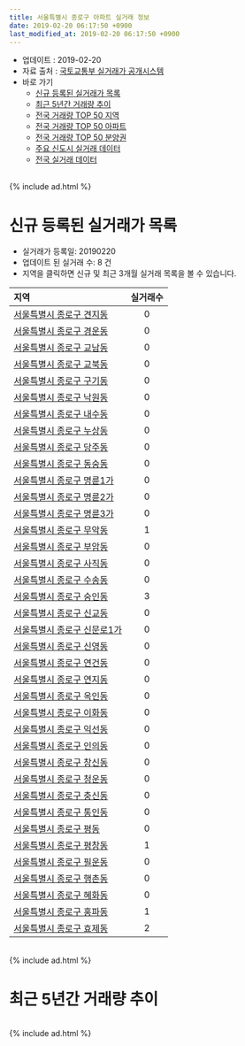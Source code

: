 ```yaml
---
title: 서울특별시 종로구 아파트 실거래 정보
date: 2019-02-20 06:17:50 +0900
last_modified_at: 2019-02-20 06:17:50 +0900
---
```


* 업데이트 : 2019-02-20
* 자료 출처 : [국토교통부 실거래가 공개시스템](http://rt.molit.go.kr)
* 바로 가기
    * [신규 등록된 실거래가 목록](#신규-등록된-실거래가-목록)
    * [최근 5년간 거래량 추이](#최근-5년간-거래량-추이)
    * [전국 거래량 TOP 50 지역](https://inasie.github.io/apt-trade-info/최근-3개월-전국에서-가장-거래가-많이-발생한-지역)
    * [전국 거래량 TOP 50 아파트](https://inasie.github.io/apt-trade-info/최근-3개월-전국에서-가장-거래가-많이-발생한-아파트)
    * [전국 거래량 TOP 50 분양권](https://inasie.github.io/apt-trade-info/최근-3개월-전국에서-가장-거래가-많이-발생한-분양권)
    * [주요 신도시 실거래 데이터](https://inasie.github.io/apt-trade-info/주요-신도시)
    * [전국 실거래 데이터](https://inasie.github.io/apt-trade-info/전국)

<br>
{% include ad.html %}
<br>

# 신규 등록된 실거래가 목록
* 실거래가 등록일: 20190220
* 업데이트 된 실거래 수: 8 건
* 지역을 클릭하면 신규 및 최근 3개월 실거래 목록을 볼 수 있습니다.


|지역|실거래수|
|:---|:---:|
|[서울특별시 종로구 견지동](https://inasie.github.io/apt-trade-info/서울특별시-종로구-견지동)|0|
|[서울특별시 종로구 경운동](https://inasie.github.io/apt-trade-info/서울특별시-종로구-경운동)|0|
|[서울특별시 종로구 교남동](https://inasie.github.io/apt-trade-info/서울특별시-종로구-교남동)|0|
|[서울특별시 종로구 교북동](https://inasie.github.io/apt-trade-info/서울특별시-종로구-교북동)|0|
|[서울특별시 종로구 구기동](https://inasie.github.io/apt-trade-info/서울특별시-종로구-구기동)|0|
|[서울특별시 종로구 낙원동](https://inasie.github.io/apt-trade-info/서울특별시-종로구-낙원동)|0|
|[서울특별시 종로구 내수동](https://inasie.github.io/apt-trade-info/서울특별시-종로구-내수동)|0|
|[서울특별시 종로구 누상동](https://inasie.github.io/apt-trade-info/서울특별시-종로구-누상동)|0|
|[서울특별시 종로구 당주동](https://inasie.github.io/apt-trade-info/서울특별시-종로구-당주동)|0|
|[서울특별시 종로구 동숭동](https://inasie.github.io/apt-trade-info/서울특별시-종로구-동숭동)|0|
|[서울특별시 종로구 명륜1가](https://inasie.github.io/apt-trade-info/서울특별시-종로구-명륜1가)|0|
|[서울특별시 종로구 명륜2가](https://inasie.github.io/apt-trade-info/서울특별시-종로구-명륜2가)|0|
|[서울특별시 종로구 명륜3가](https://inasie.github.io/apt-trade-info/서울특별시-종로구-명륜3가)|0|
|[서울특별시 종로구 무악동](https://inasie.github.io/apt-trade-info/서울특별시-종로구-무악동)|1|
|[서울특별시 종로구 부암동](https://inasie.github.io/apt-trade-info/서울특별시-종로구-부암동)|0|
|[서울특별시 종로구 사직동](https://inasie.github.io/apt-trade-info/서울특별시-종로구-사직동)|0|
|[서울특별시 종로구 수송동](https://inasie.github.io/apt-trade-info/서울특별시-종로구-수송동)|0|
|[서울특별시 종로구 숭인동](https://inasie.github.io/apt-trade-info/서울특별시-종로구-숭인동)|3|
|[서울특별시 종로구 신교동](https://inasie.github.io/apt-trade-info/서울특별시-종로구-신교동)|0|
|[서울특별시 종로구 신문로1가](https://inasie.github.io/apt-trade-info/서울특별시-종로구-신문로1가)|0|
|[서울특별시 종로구 신영동](https://inasie.github.io/apt-trade-info/서울특별시-종로구-신영동)|0|
|[서울특별시 종로구 연건동](https://inasie.github.io/apt-trade-info/서울특별시-종로구-연건동)|0|
|[서울특별시 종로구 연지동](https://inasie.github.io/apt-trade-info/서울특별시-종로구-연지동)|0|
|[서울특별시 종로구 옥인동](https://inasie.github.io/apt-trade-info/서울특별시-종로구-옥인동)|0|
|[서울특별시 종로구 이화동](https://inasie.github.io/apt-trade-info/서울특별시-종로구-이화동)|0|
|[서울특별시 종로구 익선동](https://inasie.github.io/apt-trade-info/서울특별시-종로구-익선동)|0|
|[서울특별시 종로구 인의동](https://inasie.github.io/apt-trade-info/서울특별시-종로구-인의동)|0|
|[서울특별시 종로구 창신동](https://inasie.github.io/apt-trade-info/서울특별시-종로구-창신동)|0|
|[서울특별시 종로구 청운동](https://inasie.github.io/apt-trade-info/서울특별시-종로구-청운동)|0|
|[서울특별시 종로구 충신동](https://inasie.github.io/apt-trade-info/서울특별시-종로구-충신동)|0|
|[서울특별시 종로구 통인동](https://inasie.github.io/apt-trade-info/서울특별시-종로구-통인동)|0|
|[서울특별시 종로구 평동](https://inasie.github.io/apt-trade-info/서울특별시-종로구-평동)|0|
|[서울특별시 종로구 평창동](https://inasie.github.io/apt-trade-info/서울특별시-종로구-평창동)|1|
|[서울특별시 종로구 필운동](https://inasie.github.io/apt-trade-info/서울특별시-종로구-필운동)|0|
|[서울특별시 종로구 행촌동](https://inasie.github.io/apt-trade-info/서울특별시-종로구-행촌동)|0|
|[서울특별시 종로구 혜화동](https://inasie.github.io/apt-trade-info/서울특별시-종로구-혜화동)|0|
|[서울특별시 종로구 홍파동](https://inasie.github.io/apt-trade-info/서울특별시-종로구-홍파동)|1|
|[서울특별시 종로구 효제동](https://inasie.github.io/apt-trade-info/서울특별시-종로구-효제동)|2|


<br>
{% include ad.html %}
<br>

# 최근 5년간 거래량 추이


<div style="width:100%;">
    <canvas id="deal_progress" height="200"></canvas>
</div>

<script>
new Chart(document.getElementById("deal_progress"), {
    type: 'line',
    data: {
        labels: ['201402','201403','201404','201405','201406','201407','201408','201409','201410','201411','201412','201501','201502','201503','201504','201505','201506','201507','201508','201509','201510','201511','201512','201601','201602','201603','201604','201605','201606','201607','201608','201609','201610','201611','201612','201701','201702','201703','201704','201705','201706','201707','201708','201709','201710','201711','201712','201801','201802','201803','201804','201805','201806','201807','201808','201809','201810','201811','201812','201901','201902'],
        datasets: [{
            label: '매매',
            pointRadius: 1,
            data: [59, 67, 46, 38, 41, 43, 69, 70, 67, 64, 64, 74, 73, 119, 62, 74, 71, 55, 59, 66, 74, 58, 49, 45, 55, 65, 66, 72, 82, 78, 87, 80, 77, 66, 51, 53, 66, 71, 54, 82, 94, 101, 49, 56, 45, 71, 69, 91, 84, 80, 44, 57, 56, 59, 105, 65, 31, 71, 25, 18, 1],
            borderColor: "rgba(255, 201, 14, 1)",
            backgroundColor: "rgba(255, 201, 14, 0.5)",
            fill: false,
            lineTension: 0
        },{
            label: '전월세',
            pointRadius: 1,
            data: [140, 124, 78, 79, 93, 83, 87, 55, 109, 74, 91, 109, 92, 94, 77, 88, 59, 84, 64, 65, 90, 68, 94, 95, 91, 83, 75, 74, 76, 79, 79, 81, 86, 72, 99, 123, 160, 173, 169, 175, 147, 156, 124, 97, 80, 102, 107, 122, 106, 104, 64, 71, 90, 83, 83, 65, 91, 79, 87, 64, 33],
            borderColor: "rgba(0, 141, 185, 1)",
            backgroundColor: "rgba(0, 141, 185, 0.5)",
            fill: false,
            lineTension: 0
        }
        ]
    },
    options: {
        responsive: true,
        title: {
            display: false
        },
        tooltips: {
            mode: 'index',
            intersect: false
        },
        hover: {
            mode: 'nearest',
            intersect: true
        },
        scales: {
            xAxes: [{
                display: true,
                scaleLabel: {
                    display: true,
                    labelString: '년/월'
                }
            }],
            yAxes: [{
                display: true,
                ticks: {
                    suggestedMin: 0,
                },
                scaleLabel: {
                    display: true,
                    labelString: '실거래 수'
                }
            }]
        }
    }
});

</script>


<br>
{% include ad.html %}
<br>


